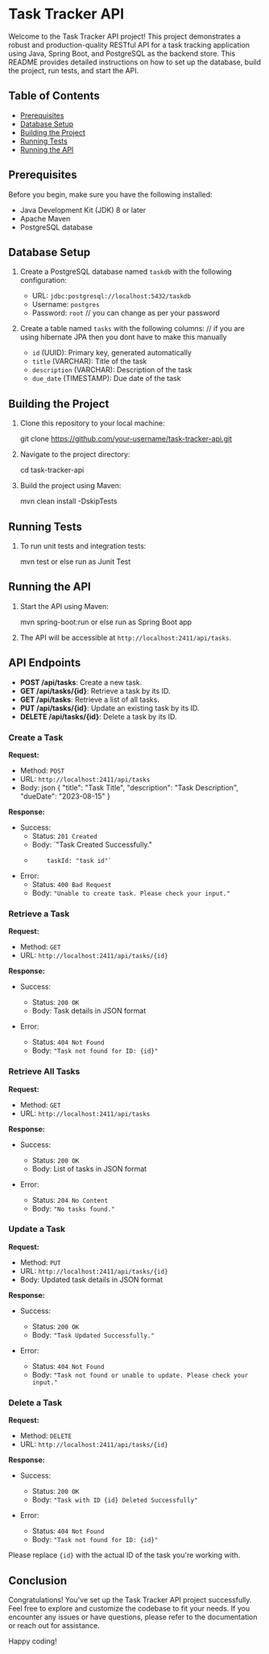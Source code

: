 # Task Tracker API

Welcome to the Task Tracker API project! This project demonstrates a robust and production-quality RESTful API for a task tracking application using Java, Spring Boot, and PostgreSQL as the backend store. This README provides detailed instructions on how to set up the database, build the project, run tests, and start the API.

## Table of Contents

- [Prerequisites](#prerequisites)
- [Database Setup](#database-setup)
- [Building the Project](#building-the-project)
- [Running Tests](#running-tests)
- [Running the API](#running-the-api)

## Prerequisites

Before you begin, make sure you have the following installed:

- Java Development Kit (JDK) 8 or later
- Apache Maven
- PostgreSQL database

## Database Setup

1. Create a PostgreSQL database named `taskdb` with the following configuration:

   - URL: `jdbc:postgresql://localhost:5432/taskdb`
   - Username: `postgres`
   - Password: `root` // you can change as per your password

2. Create a table named `tasks` with the following columns:
  // if you are using hibernate JPA then you dont have to make this manually
   - `id` (UUID): Primary key, generated automatically
   - `title` (VARCHAR): Title of the task
   - `description` (VARCHAR): Description of the task
   - `due_date` (TIMESTAMP): Due date of the task

## Building the Project

1. Clone this repository to your local machine:
   
   git clone https://github.com/your-username/task-tracker-api.git

2. Navigate to the project directory:

   cd task-tracker-api

3. Build the project using Maven:

   mvn clean install -DskipTests

## Running Tests

1. To run unit tests and integration tests:

   mvn test or else run as Junit Test


## Running the API

1. Start the API using Maven:

   mvn spring-boot:run or else run as Spring Boot app

2. The API will be accessible at `http://localhost:2411/api/tasks`.

## API Endpoints

- **POST /api/tasks**: Create a new task.
- **GET /api/tasks/{id}**: Retrieve a task by its ID.
- **GET /api/tasks**: Retrieve a list of all tasks.
- **PUT /api/tasks/{id}**: Update an existing task by its ID.
- **DELETE /api/tasks/{id}**: Delete a task by its ID.

### Create a Task

**Request:**

- Method: `POST`
- URL: `http://localhost:2411/api/tasks`
- Body:
json
  {
    "title": "Task Title",
    "description": "Task Description",
    "dueDate": "2023-08-15"
  }

**Response:**

- Success:
  - Status: `201 Created`
  - Body: `"Task Created Successfully."
  -         taskId: "task id"`

- Error:
  - Status: `400 Bad Request`
  - Body: `"Unable to create task. Please check your input."`

### Retrieve a Task

**Request:**

- Method: `GET`
- URL: `http://localhost:2411/api/tasks/{id}`

**Response:**

- Success:
  - Status: `200 OK`
  - Body: Task details in JSON format

- Error:
  - Status: `404 Not Found`
  - Body: `"Task not found for ID: {id}"`

### Retrieve All Tasks

**Request:**

- Method: `GET`
- URL: `http://localhost:2411/api/tasks`

**Response:**

- Success:
  - Status: `200 OK`
  - Body: List of tasks in JSON format

- Error:
  - Status: `204 No Content`
  - Body: `"No tasks found."`

### Update a Task

**Request:**

- Method: `PUT`
- URL: `http://localhost:2411/api/tasks/{id}`
- Body: Updated task details in JSON format

**Response:**

- Success:
  - Status: `200 OK`
  - Body: `"Task Updated Successfully."`

- Error:
  - Status: `404 Not Found`
  - Body: `"Task not found or unable to update. Please check your input."`

### Delete a Task

**Request:**

- Method: `DELETE`
- URL: `http://localhost:2411/api/tasks/{id}`

**Response:**

- Success:
  - Status: `200 OK`
  - Body: `"Task with ID {id} Deleted Successfully"`

- Error:
  - Status: `404 Not Found`
  - Body: `"Task not found for ID: {id}"`

Please replace `{id}` with the actual ID of the task you're working with.

## Conclusion

Congratulations! You've set up the Task Tracker API project successfully. Feel free to explore and customize the codebase to fit your needs. If you encounter any issues or have questions, please refer to the documentation or reach out for assistance.

Happy coding!
